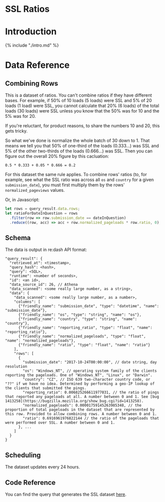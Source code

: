 # SSL Ratios

<!-- toc -->

# Introduction

{% include "./intro.md" %}

# Data Reference
## Combining Rows

This is a dataset of ratios. You can't combine ratios if they have different bases. For example,
if 50% of 10 loads (5 loads) were SSL and 5% of 20 loads (1 load) were SSL, you cannot calculate
that 20% (6 loads) of the total loads (30 loads) were SSL unless you know that the 50% was for
10 and the 5% was for 20.

If you're reluctant, for product reasons, to share the numbers 10 and 20, this gets tricky.

So what we've done is normalize the whole batch of 30 down to 1. That means we tell you that
50% of one-third of the loads (0.333...) was SSL and 5% of the other two-thirds of the loads
(0.666...) was SSL. Then you can figure out the overall 20% figure by this cacluation:

`0.5 * 0.333 + 0.05 * 0.666 = 0.2`

For this dataset the same rule applies. To combine rows' ratios (to, for example, see what the
SSL ratio was across all `os` and `country` for a given `submission_date`), you must first
multiply them by the rows' `normalized_pageviews` values.

Or, in Javascript:

```js
let rows = query_result.data.rows;
let ratioForDateInQuestion = rows
  .filter(row => row.submission_date == dateInQuestion)
  .reduce((row, acc) => acc + row.normalized_pageloads * row.ratio, 0);
```

## Schema

The data is output in re:dash API format:

```
"query_result": {
  "retrieved_at": <timestamp>,
  "query_hash": <hash>,
  "query": <SQL>,
  "runtime": <number of seconds>,
  "id": <an id>,
  "data_source_id": 26, // Athena
  "data_scanned": <some really large number, as a string>,
  "data": {
    "data_scanned": <some really large number, as a number>,
    "columns": [
      {"friendly_name": "submission_date", "type": "datetime", "name": "submission_date"},
      {"friendly_name": "os", "type": "string", "name": "os"},
      {"friendly_name": "country", "type": "string", "name": "country"},
      {"friendly_name": "reporting_ratio", "type": "float", "name": "reporting_ratio"},
      {"friendly_name": "normalized_pageloads", "type": "float", "name": "normalized_pageloads"},
      {"friendly_name": "ratio", "type": "float", "name": "ratio"}
    ],
    "rows": [
      {
        "submission_date": "2017-10-24T00:00:00", // date string, day resolution
        "os": "Windows_NT", // operating system family of the clients reporting the pageloads. One of "Windows_NT", "Linux", or "Darwin".
        "country": "CZ", // ISO 639 two-character country code, or "??" if we have no idea. Determined by performing a geo-IP lookup of the clients that submitted the pings.
        "reporting_ratio": 0.006825266611977031, // the ratio of pings that reported any pageloads at all. A number between 0 and 1. See [bug 1413258](https://bugzilla.mozilla.org/show_bug.cgi?id=1413258).
        "normalized_pageloads": 0.00001759145263985348, // the proportion of total pageloads in the dataset that are represented by this row. Provided to allow combining rows. A number between 0 and 1.
        "ratio": 0.6916961976822144 // the ratio of the pageloads that were performed over SSL. A number between 0 and 1.
      }, ...
    ]
  }
}
```

## Scheduling

The dataset updates every 24 hours.

## Code Reference

You can find the query that generates the SSL dataset
[here](https://sql.telemetry.mozilla.org/queries/49323/source#table).
